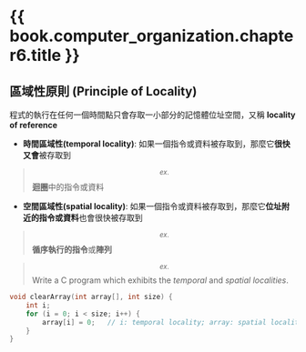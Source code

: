 # {{ book.computer_organization.chapter6.title }}
<!-- toc -->

## 區域性原則 (Principle of Locality)
程式的執行在任何一個時間點只會存取一小部分的記憶體位址空間，又稱 **locality of reference**
- **時間區域性(temporal locality)**: 如果一個指令或資料被存取到，那麼它**很快又會**被存取到
> $$ ^{ex.} $$ **迴圈**中的指令或資料
- **空間區域性(spatial locality)**: 如果一個指令或資料被存取到，那麼它**位址附近的指令或資料**也會很快被存取到
> $$ ^{ex.} $$ **循序執行的指令**或**陣列**

> $$ ^{ex.} $$ Write a C program which exhibits the *temporal* and *spatial localities*.
```c
void clearArray(int array[], int size) {
    int i;
    for (i = 0; i < size; i++) {
        array[i] = 0;   // i: temporal locality; array: spatial locality
    }
}
```